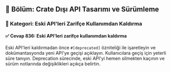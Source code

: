 ## 📘 Bölüm: Crate Dışı API Tasarımı ve Sürümleme  
### 🔹 Kategori: Eski API'leri Zarifçe Kullanımdan Kaldırma  
#### ✅ Cevap 836: Eski API'leri zarifçe kullanımdan kaldırma

Eski API'leri kaldırmadan önce `#[deprecated]` özniteliği ile işaretleyin ve dokümantasyonda yeni API'ye geçişi açıklayın. Kullanıcılara geçiş için yeterli süre tanıyın. Deprecation sürecinde, eski API'yi hemen silmekten kaçının ve sürüm notlarında değişiklikleri açıkça belirtin.

